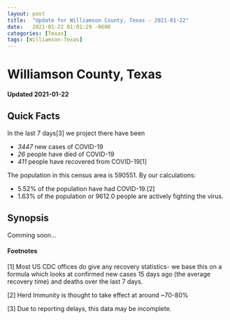 ```yaml
---
layout: post
title:  "Update for Williamson County, Texas - 2021-01-22"
date:   2021-01-22 01:01:29 -0600
categories: [Texas]
tags: [Williamson-Texas]
---
```


# Williamson County, Texas
#### Updated 2021-01-22

## Quick Facts

In the last 7 days[3] we project there have been
- *3447* new cases of COVID-19
- *26* people have died of COVID-19
- *411* people have recovered from COVID-19[1]

The population in this census area is 590551. By our calculations:
- 5.52% of the population have had COVID-19.[2]
- 1.63% of the population or 9612.0 people are actively fighting the virus.

## Synopsis

Comming soon...


#### Footnotes

[1] Most US CDC offices do give any recovery statistics- we base this on a formula which looks at confirmed new cases
15 days ago (the average recovery time) and deaths over the last 7 days.

[2] Herd Immunity is thought to take effect at around ~70-80%

[3] Due to reporting delays, this data may be incomplete.
 
    
